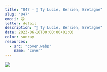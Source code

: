 ```yaml
---
title: "047 - 📍 Ty Lucie, Berrien, Bretagne"
slug: "047"
emoji: 😃
letter: detail
description: "📍 Ty Lucie, Berrien, Bretagne"
date: 2023-06-16T00:00:00+01:00
color: sunray
resources:
  - src: "cover.webp"
    name: "cover"
---
```

![](cover)
